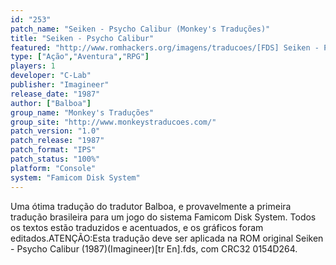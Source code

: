```yaml
---
id: "253"
patch_name: "Seiken - Psycho Calibur (Monkey's Traduções)"
title: "Seiken - Psycho Calibur"
featured: "http://www.romhackers.org/imagens/traducoes/[FDS] Seiken - Psycho Calibur - Monkey's Traduções - 1.png"
type: ["Ação","Aventura","RPG"]
players: 1
developer: "C-Lab"
publisher: "Imagineer"
release_date: "1987"
author: ["Balboa"]
group_name: "Monkey's Traduções"
group_site: "http://www.monkeystraducoes.com/"
patch_version: "1.0"
patch_release: "1987"
patch_format: "IPS"
patch_status: "100%"
platform: "Console"
system: "Famicom Disk System"
---
```


Uma ótima tradução do tradutor Balboa, e provavelmente a primeira tradução brasileira para um jogo do sistema Famicom Disk System. Todos os textos estão traduzidos e acentuados, e os gráficos foram editados.ATENÇÃO:Esta tradução deve ser aplicada na ROM original Seiken - Psycho Calibur (1987)(Imagineer)[tr En].fds, com CRC32 0154D264.